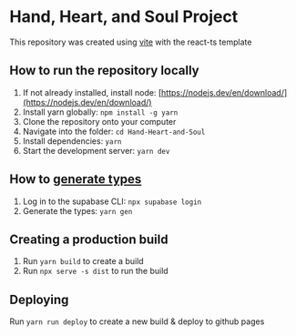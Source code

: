 # Hand, Heart, and Soul Project

This repository was created using [vite](https://vitejs.dev/guide/) with the react-ts template

## How to run the repository locally
1. If not already installed, install node: [https://nodejs.dev/en/download/](https://nodejs.dev/en/download/)
1. Install yarn globally: `npm install -g yarn`
2. Clone the repository onto your computer
3. Navigate into the folder: `cd Hand-Heart-and-Soul`
4. Install dependencies: `yarn`
5. Start the development server: `yarn dev`

## How to [generate types](https://supabase.com/docs/guides/api/generating-types)
1. Log in to the supabase CLI: `npx supabase login`
2. Generate the types: `yarn gen`

## Creating a production build
1. Run `yarn build` to create a build
2. Run `npx serve -s dist` to run the build

## Deploying
Run `yarn run deploy` to create a new build & deploy to github pages
